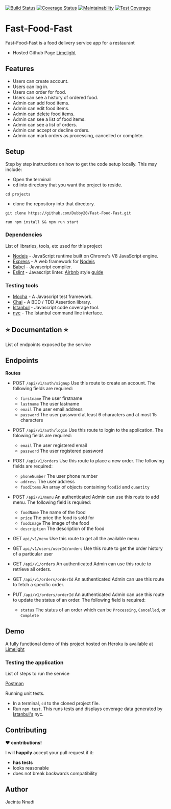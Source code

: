 [![Build Status](https://travis-ci.org/Dubby20/Fast-Food-Fast.svg?branch=develop-challenge-3)](https://travis-ci.org/Dubby20/Fast-Food-Fast)
[![Coverage Status](https://coveralls.io/repos/github/Dubby20/Fast-Food-Fast/badge.svg?branch=develop-challenge-3)](https://coveralls.io/github/Dubby20/Fast-Food-Fast?branch=develop-challenge-3)
[![Maintainability](https://api.codeclimate.com/v1/badges/c5563c607a08e0628986/maintainability)](https://codeclimate.com/github/Dubby20/Fast-Food-Fast/maintainability)
[![Test Coverage](https://api.codeclimate.com/v1/badges/c5563c607a08e0628986/test_coverage)](https://codeclimate.com/github/Dubby20/Fast-Food-Fast/test_coverage)
# Fast-Food-Fast
Fast-Food-Fast is a food delivery service app for a restaurant

+ Hosted Github Page [Limelight](https://dubby20.github.io/Fast-Food-Fast/)

## Features
+ Users can create account.
+ Users can log in.
+ Users can order for food.
+ Users can see a history of ordered food.
+ Admin can add food items.
+ Admin can edit food items.
+ Admin can delete food items.
+ Admin can see a list of food items.
+ Admin can see a list of orders.
+ Admin can accept or decline orders.
+ Admin can mark orders as processing, cancelled or complete.

## Setup

Step by step instructions on how to get the code setup locally. This may include:
+ Open the terminal
+ cd into directory that you want the project to reside.
```
cd projects
```
+ clone the repository into that directory.
```
git clone https://github.com/Dubby20/Fast-Food-Fast.git
```

```
run npm install && npm run start
```

### Dependencies

List of libraries, tools, etc used for this project
* [Nodejs](https://nodejs.org/en/) - JavaScript runtime built on Chrome's V8 JavaScript engine.
* [Express](https://expressjs.com/) - A web framework for [Nodejs](https://nodejs.org/en/)
* [Babel](https://babeljs.io) - Javascript compiler.
* [Eslint](https://eslint.org/) - Javascript linter. [Airbnb](https://www.npmjs.com/package/eslint-config-airbnb) style [guide](https://github.com/airbnb/javascript)
<!-- * [Postgresql](https://www.postgresql.org/) -->

### Testing tools
* [Mocha](https://mochajs.org/) - A Javascript test framework.
* [Chai](http://chaijs.com) - A BDD / TDD Assertion library.
* [Istanbul](https://istanbul.js.org) - Javascript code coverage tool.
* [nyc](https://github.com/istanbuljs/nyc) - The Istanbul command line interface.

## :star: Documentation :star:
List of endpoints exposed by the service

## Endpoints
**Routes**

* POST `/api/v1/auth/signup` Use this route to create an account. The following fields are required:
  * `firstname` The user firstname
  * `lastname` The user lastname
  * `email` The user email address
  * `password` The user password at least 6 characters and at most 15 characters

* POST `/api/v1/auth/login` Use this route to login to the application. The folowing fields are required:
  * `email` The user registered email
  * `password` The user registered password

* POST `/api/v1/orders` Use this route to place a new order. The following fields are required:
  * `phoneNumber` The user phone number
  * `address` The user address
  * `foodItems` An array of objects containing `foodId` and `quantity`

* POST `/api/v1/menu` An authenticated Admin can use this route to add menu. The following field is required:
  * `foodName` The name of the food
  * `price` The price the food is sold for
  * `foodImage` The image of the food
  * `description`  The description of the food

* GET `api/v1/menu` Use this route to get all the available menu

* GET `api/v1/users/userId/orders` Use this route to get the order history of a particular user

* GET `/api/v1/orders` An authenticated Admin can use this route to retrieve all orders.

* GET `/api/v1/orders/orderId` An authenticated Admin can use this route to fetch a specific order.

* PUT `/api/v1/orders/orderId` An authenticated Admin can use this route to update the status of an order. The following field is required:
  * `status` The status of an order which can be `Processing`, `Cancelled`, or `Complete`

## Demo
A fully functional demo of this project hosted on Heroku is available at [Limelight](https://limelight-fastfood.herokuapp.com/)

### Testing the application
List of steps to run the service

[Postman](www.getpostman.com)

Running unit tests.
* In a terminal, `cd` to the cloned project file.
* Run `npm test`. This runs tests and displays coverage data generated by [Istanbul's](https://istanbul.js.org) nyc.

## Contributing

__:heart: contributions!__

I will __happily__ accept your pull request if it:
- __has tests__
- looks reasonable
- does not break backwards compatibility

## Author
Jacinta Nnadi
